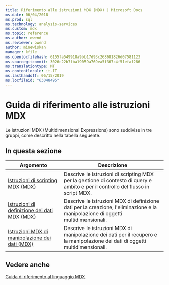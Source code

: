 ```yaml
---
title: Riferimento alle istruzioni MDX (MDX) | Microsoft Docs
ms.date: 06/04/2018
ms.prod: sql
ms.technology: analysis-services
ms.custom: mdx
ms.topic: reference
ms.author: owend
ms.reviewer: owend
author: minewiskan
manager: kfile
ms.openlocfilehash: 6155fa549918a9bb17d93c268681826d07581123
ms.sourcegitcommit: 3026c22b7fba19059a769ea5f367c4f51efaf286
ms.translationtype: MT
ms.contentlocale: it-IT
ms.lasthandoff: 06/15/2019
ms.locfileid: "63048495"
---
```

# <a name="mdx-statement-reference-mdx"></a>Guida di riferimento alle istruzioni MDX


  Le istruzioni MDX (Multidimensional Expressions) sono suddivise in tre gruppi, come descritto nella tabella seguente.  
  
## <a name="in-this-section"></a>In questa sezione  
  
|Argomento|Descrizione|  
|-----------|-----------------|  
|[Istruzioni di scripting MDX &#40;MDX&#41;](../mdx/mdx-scripting-statements-mdx.md)|Descrive le istruzioni di scripting MDX per la gestione di contesto di query e ambito e per il controllo del flusso in script MDX.|  
|[Istruzioni di definizione dei dati MDX &#40;MDX&#41;](../mdx/mdx-data-definition-statements-mdx.md)|Descrive le istruzioni MDX di definizione dati per la creazione, l'eliminazione e la manipolazione di oggetti multidimensionali.|  
|[Istruzioni MDX di manipolazione dei dati &#40;MDX&#41;](../mdx/mdx-data-manipulation-statements-mdx.md)|Descrive le istruzioni MDX di manipolazione dei dati per il recupero e la manipolazione dei dati di oggetti multidimensionali.|  
  
## <a name="see-also"></a>Vedere anche  
 [Guida di riferimento al linguaggio MDX](../mdx/mdx-language-reference-mdx.md)  
  
  
